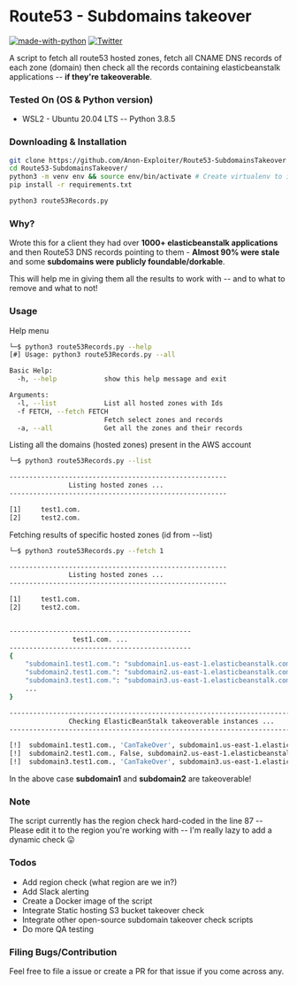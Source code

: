 # Route53 - Subdomains takeover

[![made-with-python](https://img.shields.io/badge/Made%20with-Python-1f425f.svg)](https://www.python.org/)
[![Twitter](https://img.shields.io/twitter/url/https/twitter.com/cloudposse.svg?style=social&label=%40syed_umar)](https://twitter.com/syed__umar)

[contributors-shield]: https://img.shields.io/github/contributors/Anon-Exploiter/Route53-SubdomainsTakeover.svg?style=flat-square
[contributors-url]: https://github.com/Anon-Exploiter/Route53-SubdomainsTakeover/graphs/contributors
[issues-shield]: https://img.shields.io/github/issues/Anon-Exploiter/Route53-SubdomainsTakeover.svg?style=flat-square
[issues-url]: https://github.com/Anon-Exploiter/Route53-SubdomainsTakeover/issues

A script to fetch all route53 hosted zones, fetch all CNAME DNS records of each zone (domain) then check all the records containing elasticbeanstalk applications -- **if they're takeoverable**.  

### Tested On (OS & Python version)
- WSL2 - Ubuntu 20.04 LTS -- Python 3.8.5

### Downloading & Installation
```bash
git clone https://github.com/Anon-Exploiter/Route53-SubdomainsTakeover
cd Route53-SubdomainsTakeover/
python3 -m venv env && source env/bin/activate # Create virtualenv to install packages in
pip install -r requirements.txt

python3 route53Records.py
```

### Why?

Wrote this for a client they had over **1000+ elasticbeanstalk applications** and then Route53 DNS records pointing to them - **Almost 90% were stale** and some **subdomains were publicly foundable/dorkable**. 

This will help me in giving them all the results to work with -- and to what to remove and what to not! 

### Usage

Help menu
```bash
└─$ python3 route53Records.py --help
[#] Usage: python3 route53Records.py --all

Basic Help:
  -h, --help            show this help message and exit

Arguments:
  -l, --list            List all hosted zones with Ids
  -f FETCH, --fetch FETCH
                        Fetch select zones and records
  -a, --all             Get all the zones and their records
```

Listing all the domains (hosted zones) present in the AWS account
```bash
└─$ python3 route53Records.py --list

-------------------------------------------------------
               Listing hosted zones ...
-------------------------------------------------------

[1]     test1.com.
[2]     test2.com.
```

Fetching results of specific hosted zones (id from --list)
```bash
└─$ python3 route53Records.py --fetch 1

-------------------------------------------------------
               Listing hosted zones ...
-------------------------------------------------------

[1]     test1.com.
[2]     test2.com.


----------------------------------------------
                test1.com. ...
----------------------------------------------
{
    "subdomain1.test1.com.": "subdomain1.us-east-1.elasticbeanstalk.com",
    "subdomain2.test1.com.": "subdomain2.us-east-1.elasticbeanstalk.com",
    "subdomain3.test1.com.": "subdomain3.us-east-1.elasticbeanstalk.com",
    ...
}

-----------------------------------------------------------------------------------
               Checking ElasticBeanStalk takeoverable instances ...
-----------------------------------------------------------------------------------

[!]  subdomain1.test1.com., 'CanTakeOver', subdomain1.us-east-1.elasticbeanstalk.com
[!]  subdomain2.test1.com., False, subdomain2.us-east-1.elasticbeanstalk.com
[!]  subdomain3.test1.com., 'CanTakeOver', subdomain3.us-east-1.elasticbeanstalk.com
```

In the above case **subdomain1** and **subdomain2** are takeoverable!

### Note
The script currently has the region check hard-coded in the line 87 -- Please edit it to the region you're working with -- I'm really lazy to add a dynamic check :stuck_out_tongue:

### Todos
- Add region check (what region are we in?)
- Add Slack alerting
- Create a Docker image of the script
- Integrate Static hosting S3 bucket takeover check
- Integrate other open-source subdomain takeover check scripts
- Do more QA testing

### Filing Bugs/Contribution
Feel free to file a issue or create a PR for that issue if you come across any.
